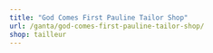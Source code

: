 ```yaml
---
title: "God Comes First Pauline Tailor Shop"
url: /ganta/god-comes-first-pauline-tailor-shop/
shop: tailleur
---
```

